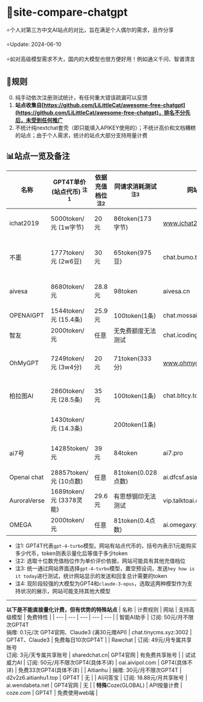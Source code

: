 # 🤖site-compare-chatgpt

⭐个人对第三方中文AI站点的对比，旨在满足个人偶尔的需求，且作分享

⭐Update: 2024-06-10

⭐如对高级模型需求不大，国内的大模型也很方便好用！例如通义千问、智谱清言

## 🧾规则
0. 纯手动依次注册测试统计，有任何重大错误疏漏可以反馈
1. **站点收集自[https://github.com/LiLittleCat/awesome-free-chatgpt](https://github.com/LiLittleCat/awesome-free-chatgpt)，排名不分先后，未受到任何推广**
2. 不统计纯nextchat套壳（即只能填入APIKEY使用的）；不统计高价和文档糟糕的站点；由于个人需求，统计的站点大部分支持用量计费

## 📊站点一览及备注
   
| 名称         | GPT4T单价 (站点代币) <sup>注1</sup>         | 依据充值档位<sup>注2</sup>  | 同请求消耗测试 <sup>注3</sup> | 网站                       | 支持高级模型 <sup>注4</sup>         | 免费特性 (量化)                       |
|--------------|------------------------|------------|--------------|---------------------------|---------------------|-----------------------------------------|
| ichat2019    | 5000token/元 (1w字节)   | 20元       | 86token(173字节) | www.ichat2019.com        | GPT4T               | 免费10000token(邀请15000token)           |
| 不墨         | 1777token/元 (2w6豆)    | 30元       | 65token(975豆)   | chat.bumo.tech           | GPT4T、Claude3      | 免费66token(邀请333token); 每日20token  |
| aivesa       | 8680token/元            | 28.8元     | 98token         | aivesa.cn                | GPT4T(❌附件)        | 免费20000token(邀请20000token)           |
| OPENAIGPT    | 1544token/元 (15.4条)  | 25.9元     | 100token(1条)   | chat.mossaigpt.com       | GPT4T               | 无                                      |
| 智友         | 2000token/元            | 任意       | 无免费额度无法测试 | chat.icoding.ink        | GPT4T、Claude3      | 无                                      |
| OhMyGPT      | 7249token/元 (3w4分)    | 20元       | 71token(333分)   | www.ohmygpt.com          | GPT4T(❌附件)、Claude3(❌附件) | 免费2772token；每日213token            |
| 柏拉图AI     | 2860token/元 (28.5条)  | 35元       | 100token(1条)   | chat.bltcy.top           | GPT4(具体不详)(❌附件) | 免费400token；每日20token               |
|              | 1430token/元 (14.3条)  |            | 200token(1条)  |                          | GPT4带附件、Claude3  |                                         |
| ai7号        | 14285token/元           | 39元       | 84token         | ai7.pro                  | GPT4(具体不详)       | 免费10000token(邀请10000token)           |
| Openai chat  | 28857token/元 (10点数) | 任意       | 81token(0.028点数) | ai.dfcsf.asia           | GPT4T、Claude3      | 免费2885token                           |
| AuroraVerse  | 1689token/元 (3378灵能) | 29.6元     | 有思想钢印无法测试 | vip.talktoai.club       | GPT4T、Claude3      | 免费1000token                           |
| OMEGA  | 2000token/元 | 任意    | 81token(0.4点数) | ai.omegaxyz.cn       | GPT4T      | 免费2000token                           |
- 注1: GPT4T代表```gpt-4-turbo```模型。网站有站点代币的，括号内表示1元能购买多少代币，token则表示量化后等值于多少token
- 注2: 选取十位数充值档位作为单价评价依据，网站可能具有其他充值档位
- 注3: 统一通过网站界面选择```gpt-4-turbo```模型，置空预设词，发送```hey how is it today```进行测试，统计网站显示的发送和回复总计需要的token
- 注4: 现阶段较强的大模型为GPT4和```claude-3-opus```，选取这两种模型作为支持状况的展示，网站可能支持其他大模型

---
**以下是不能直接量化计费，但有优势的特殊站点**
| 名称 | 计费规则 | 网站 | 支持高级模型 | 免费特性 |
| --- | --- | --- | --- | --- |
| 智能AI助手 | 订阅: 50元/月不限次GPT4T<br>捐赠: 0.1元/次 GPT4官网、Claude3 (满30元赠API) | chat.tinycms.xyz:3002 | GPT4T、Claude3 | 免费每日10次GPT4T |
| Rawchat | 订阅: 49元/月专属共享账号<br>订阅: 3元/天专属共享账号 | sharedchat.cn| GPT4官网 | 有免费共享账号 |
| 试试威力AI | 订阅: 50元/月不限次GPT4(具体不详) | oai.aivipol.com | GPT4(具体不详) | 免费33次GPT4(具体不详) |
| Aitianhu | 捐赠: 30元/月不限次GPT4T | d2v2z6.aitianhu1.top | GPT4T | 无 |
| AI问答宝 | 订阅: 18.88元/月共享账号 | ai.wendabeta.net | GPT4官网 | 无 |
| **特殊**Coze(GLOBAL) | API按量计费 | coze.com | GPT4T | 免费使用web端 |
